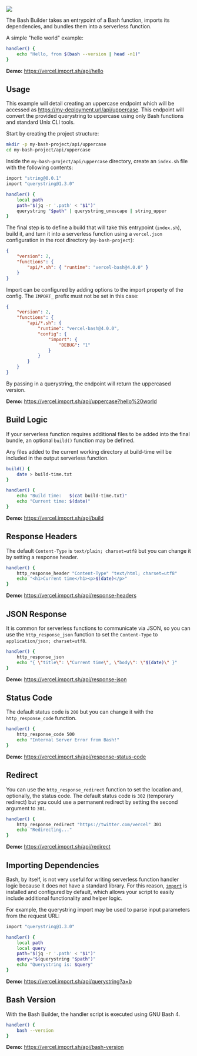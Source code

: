 [<img src="https://og-image.vercel.app/**vercel-bash**.png?theme=light&md=1&fontSize=100px&images=https%3A%2F%2Fassets.vercel.com%2Fimage%2Fupload%2Ffront%2Fassets%2Fdesign%2Fvercel-triangle-black.svg&images=https%3A%2F%2Fbashlogo.com%2Fimg%2Fsymbol%2Fsvg%2Ffull_colored_dark.svg&widths=184&widths=250&heights=160&heights=250" />](https://github.com/importpw/vercel-bash)

The Bash Builder takes an entrypoint of a Bash function, imports its
dependencies, and bundles them into a serverless function.

A simple "hello world" example:

```bash
handler() {
	echo "Hello, from $(bash --version | head -n1)"
}
```

**Demo:** https://vercel.import.sh/api/hello


## Usage

This example will detail creating an uppercase endpoint which will be accessed
as https://my-deployment.url/api/uppercase. This endpoint will convert the
provided querystring to uppercase using only Bash functions and standard Unix
CLI tools.

Start by creating the project structure:

```bash
mkdir -p my-bash-project/api/uppercase
cd my-bash-project/api/uppercase
```

Inside the `my-bash-project/api/uppercase` directory, create an `index.sh` file
with the following contents:

```bash
import "string@0.0.1"
import "querystring@1.3.0"

handler() {
	local path
	path="$(jq -r '.path' < "$1")"
	querystring "$path" | querystring_unescape | string_upper
}
```

The final step is to define a build that will take this entrypoint (`index.sh`),
build it, and turn it into a serverless function using a `vercel.json`
configuration in the root directory (`my-bash-project`):

```json
{
	"version": 2,
	"functions": {
		"api/*.sh": { "runtime": "vercel-bash@4.0.0" }
	}
}
```

Import can be configured by adding options to the import property of the config.
The `IMPORT_` prefix must not be set in this case:

```json
{
	"version": 2,
	"functions": {
		"api/*.sh": {
			"runtime": "vercel-bash@4.0.0",
			"config": {
				"import": {
					"DEBUG": "1"
				}
			}
		}
	}
}
```

By passing in a querystring, the endpoint will return the uppercased version.

**Demo:** https://vercel.import.sh/api/uppercase?hello%20world

## Build Logic

If your serverless function requires additional files to be added into the
final bundle, an optional `build()` function may be defined.

Any files added to the current working directory at build-time will be included
in the output serverless function.

```bash
build() {
	date > build-time.txt
}

handler() {
	echo "Build time:   $(cat build-time.txt)"
	echo "Current time: $(date)"
}
```

**Demo:** https://vercel.import.sh/api/build

## Response Headers

The default `Content-Type` is `text/plain; charset=utf8` but you can change it by
setting a response header.

```bash
handler() {
	http_response_header "Content-Type" "text/html; charset=utf8"
	echo "<h1>Current time</h1><p>$(date)</p>"
}
```

**Demo:** https://vercel.import.sh/api/response-headers

## JSON Response

It is common for serverless functions to communicate via JSON, so you can use the
`http_response_json` function to set the `Content-Type` to `application/json;
charset=utf8`.

```bash
handler() {
	http_response_json
	echo "{ \"title\": \"Current time\", \"body\": \"$(date)\" }"
}
```

**Demo:** https://vercel.import.sh/api/response-json

## Status Code

The default status code is `200` but you can change it with the
`http_response_code` function.

```bash
handler() {
	http_response_code 500
	echo "Internal Server Error from Bash!"
}
```

**Demo:** https://vercel.import.sh/api/response-status-code

## Redirect

You can use the `http_response_redirect` function to set the location and,
optionally, the status code. The default status code is `302` (temporary
redirect) but you could use a permanent redirect by setting the second argument
to `301`.

```bash
handler() {
	http_response_redirect "https://twitter.com/vercel" 301
	echo "Redirecting..."
}
```

**Demo:** https://vercel.import.sh/api/redirect

## Importing Dependencies

Bash, by itself, is not very useful for writing serverless function handler logic
because it does not have a standard library. For this reason,
[`import`](https://import.sh) is installed and configured by default, which allows
your script to easily include additional functionality and helper logic.

For example, the querystring import may be used to parse input parameters from
the request URL:

```bash
import "querystring@1.3.0"

handler() {
	local path
	local query
	path="$(jq -r '.path' < "$1")"
	query="$(querystring "$path")"
	echo "Querystring is: $query"
}
```

**Demo:** https://vercel.import.sh/api/querystring?a=b

## Bash Version

With the Bash Builder, the handler script is executed using GNU Bash 4.

```bash
handler() {
	bash --version
}
```

**Demo:** https://vercel.import.sh/api/bash-version
